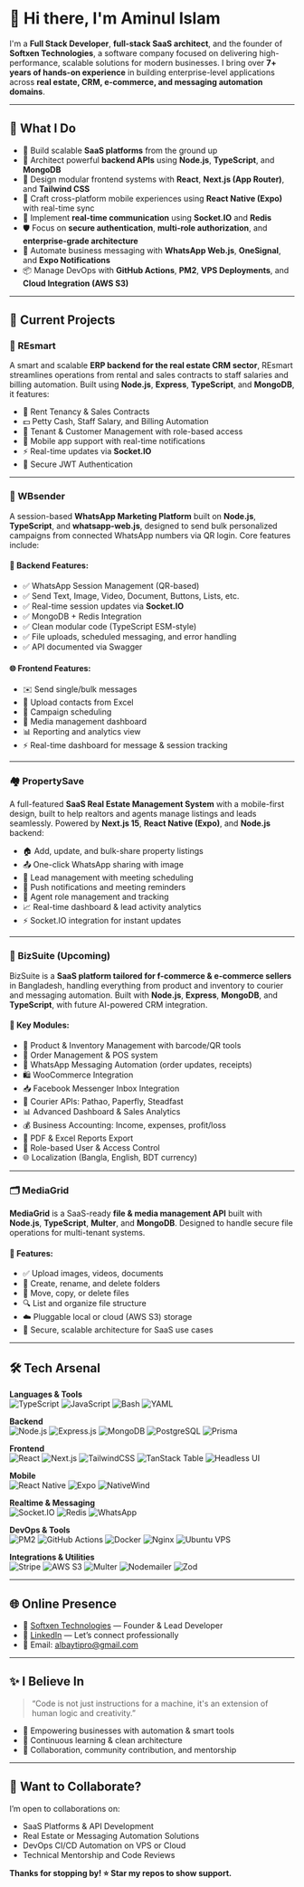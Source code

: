 # 👋 Hi there, I'm Aminul Islam

I'm a **Full Stack Developer**, **full-stack SaaS architect**, and the founder of **Softxen Technologies**, a software company focused on delivering high-performance, scalable solutions for modern businesses. I bring over **7+ years of hands-on experience** in building enterprise-level applications across **real estate, CRM, e-commerce, and messaging automation domains**.

---

## 🧠 What I Do

- 🚀 Build scalable **SaaS platforms** from the ground up
- 🧾 Architect powerful **backend APIs** using **Node.js**, **TypeScript**, and **MongoDB**
- 🧩 Design modular frontend systems with **React**, **Next.js (App Router)**, and **Tailwind CSS**
- 📲 Craft cross-platform mobile experiences using **React Native (Expo)** with real-time sync
- 📡 Implement **real-time communication** using **Socket.IO** and **Redis**
- 🛡️ Focus on **secure authentication**, **multi-role authorization**, and **enterprise-grade architecture**
- 💬 Automate business messaging with **WhatsApp Web.js**, **OneSignal**, and **Expo Notifications**
- 📦 Manage DevOps with **GitHub Actions**, **PM2**, **VPS Deployments**, and **Cloud Integration (AWS S3)**

---

## 💼 Current Projects

### 🏢 REsmart
A smart and scalable **ERP backend for the real estate CRM sector**, REsmart streamlines operations from rental and sales contracts to staff salaries and billing automation. Built using **Node.js**, **Express**, **TypeScript**, and **MongoDB**, it features:

- 📝 Rent Tenancy & Sales Contracts
- 💵 Petty Cash, Staff Salary, and Billing Automation
- 👥 Tenant & Customer Management with role-based access
- 📲 Mobile app support with real-time notifications
- ⚡ Real-time updates via **Socket.IO**
- 🔐 Secure JWT Authentication

---

### 📲 WBsender
A session-based **WhatsApp Marketing Platform** built on **Node.js**, **TypeScript**, and **whatsapp-web.js**, designed to send bulk personalized campaigns from connected WhatsApp numbers via QR login. Core features include:

#### 🔧 Backend Features:
- ✅ WhatsApp Session Management (QR-based)
- ✅ Send Text, Image, Video, Document, Buttons, Lists, etc.
- ✅ Real-time session updates via **Socket.IO**
- ✅ MongoDB + Redis Integration
- ✅ Clean modular code (TypeScript ESM-style)
- ✅ File uploads, scheduled messaging, and error handling
- ✅ API documented via Swagger

#### 🌐 Frontend Features:
- ✉️ Send single/bulk messages
- 📇 Upload contacts from Excel
- 📆 Campaign scheduling
- 📁 Media management dashboard
- 📊 Reporting and analytics view
- ⚡ Real-time dashboard for message & session tracking

---

### 🏘️ PropertySave
A full-featured **SaaS Real Estate Management System** with a mobile-first design, built to help realtors and agents manage listings and leads seamlessly. Powered by **Next.js 15**, **React Native (Expo)**, and **Node.js** backend:

- 🏠 Add, update, and bulk-share property listings
- 📤 One-click WhatsApp sharing with image
- 🧾 Lead management with meeting scheduling
- 🔔 Push notifications and meeting reminders
- 👥 Agent role management and tracking
- 📈 Real-time dashboard & lead activity analytics
- ⚡ Socket.IO integration for instant updates

---

### 🧠 BizSuite (Upcoming)
BizSuite is a **SaaS platform tailored for f-commerce & e-commerce sellers** in Bangladesh, handling everything from product and inventory to courier and messaging automation. Built with **Node.js**, **Express**, **MongoDB**, and **TypeScript**, with future AI-powered CRM integration.

#### 🚀 Key Modules:
- 🛒 Product & Inventory Management with barcode/QR tools
- 🧾 Order Management & POS system
- 💬 WhatsApp Messaging Automation (order updates, receipts)
- 🛍️ WooCommerce Integration
- 📥 Facebook Messenger Inbox Integration
- 🚚 Courier APIs: Pathao, Paperfly, Steadfast
- 📊 Advanced Dashboard & Sales Analytics
- 💰 Business Accounting: Income, expenses, profit/loss
- 📄 PDF & Excel Reports Export
- 🔐 Role-based User & Access Control
- 🌐 Localization (Bangla, English, BDT currency)

---

### 🗂️ MediaGrid
**MediaGrid** is a SaaS-ready **file & media management API** built with **Node.js**, **TypeScript**, **Multer**, and **MongoDB**. Designed to handle secure file operations for multi-tenant systems.

#### 🚀 Features:
- ✅ Upload images, videos, documents
- 📁 Create, rename, and delete folders
- 🔁 Move, copy, or delete files
- 🔍 List and organize file structure
- ☁️ Pluggable local or cloud (AWS S3) storage
- 🔐 Secure, scalable architecture for SaaS use cases

---

## 🛠️ Tech Arsenal

**Languages & Tools**  
![TypeScript](https://img.shields.io/badge/TypeScript-3178C6?logo=typescript&logoColor=white)
![JavaScript](https://img.shields.io/badge/JavaScript-F7DF1E?logo=javascript&logoColor=black)
![Bash](https://img.shields.io/badge/Bash-4EAA25?logo=gnubash&logoColor=white)
![YAML](https://img.shields.io/badge/YAML-000?logo=yaml&logoColor=white)

**Backend**  
![Node.js](https://img.shields.io/badge/Node.js-339933?logo=node.js&logoColor=white)
![Express.js](https://img.shields.io/badge/Express.js-000000?logo=express&logoColor=white)
![MongoDB](https://img.shields.io/badge/MongoDB-47A248?logo=mongodb&logoColor=white)
![PostgreSQL](https://img.shields.io/badge/PostgreSQL-336791?logo=postgresql&logoColor=white)
![Prisma](https://img.shields.io/badge/Prisma-2D3748?logo=prisma&logoColor=white)

**Frontend**  
![React](https://img.shields.io/badge/React-20232A?logo=react&logoColor=61DAFB)
![Next.js](https://img.shields.io/badge/Next.js-000000?logo=next.js&logoColor=white)
![TailwindCSS](https://img.shields.io/badge/Tailwind_CSS-38B2AC?logo=tailwind-css&logoColor=white)
![TanStack Table](https://img.shields.io/badge/TanStack_Table-101010?logo=react-table&logoColor=white)
![Headless UI](https://img.shields.io/badge/Headless_UI-111827?logo=tailwind-css&logoColor=white)

**Mobile**  
![React Native](https://img.shields.io/badge/React_Native-20232A?logo=react&logoColor=61DAFB)
![Expo](https://img.shields.io/badge/Expo-000020?logo=expo&logoColor=white)
![NativeWind](https://img.shields.io/badge/NativeWind-06B6D4?logo=tailwind-css&logoColor=white)

**Realtime & Messaging**  
![Socket.IO](https://img.shields.io/badge/Socket.IO-010101?logo=socket.io&logoColor=white)
![Redis](https://img.shields.io/badge/Redis-DC382D?logo=redis&logoColor=white)
![WhatsApp](https://img.shields.io/badge/WhatsApp_Web.js-25D366?logo=whatsapp&logoColor=white)

**DevOps & Tools**  
![PM2](https://img.shields.io/badge/PM2-2B037A?logo=pm2&logoColor=white)
![GitHub Actions](https://img.shields.io/badge/GitHub_Actions-2088FF?logo=github-actions&logoColor=white)
![Docker](https://img.shields.io/badge/Docker-2496ED?logo=docker&logoColor=white)
![Nginx](https://img.shields.io/badge/Nginx-009639?logo=nginx&logoColor=white)
![Ubuntu VPS](https://img.shields.io/badge/VPS_Ubuntu-E95420?logo=ubuntu&logoColor=white)

**Integrations & Utilities**  
![Stripe](https://img.shields.io/badge/Stripe-008CDD?logo=stripe&logoColor=white)
![AWS S3](https://img.shields.io/badge/AWS_S3-232F3E?logo=amazon-aws&logoColor=white)
![Multer](https://img.shields.io/badge/Multer-4B5563?logo=mongodb&logoColor=white)
![Nodemailer](https://img.shields.io/badge/Nodemailer-EA4335?logo=gmail&logoColor=white)
![Zod](https://img.shields.io/badge/Zod-1E293B?logo=zod&logoColor=white)

---

## 🌐 Online Presence

- 🔗 [Softxen Technologies](https://softxen.com) — Founder & Lead Developer  
- 💼 [LinkedIn](https://linkedin.com/in/aminulsoftxen) — Let’s connect professionally  
- 📧 Email: albaytipro@gmail.com

---

## ✨ I Believe In

> “Code is not just instructions for a machine, it's an extension of human logic and creativity.”

- 🚀 Empowering businesses with automation & smart tools  
- 🧠 Continuous learning & clean architecture  
- 🤝 Collaboration, community contribution, and mentorship  

---

## 🧩 Want to Collaborate?

I’m open to collaborations on:
- SaaS Platforms & API Development
- Real Estate or Messaging Automation Solutions
- DevOps CI/CD Automation on VPS or Cloud
- Technical Mentorship and Code Reviews

**Thanks for stopping by! ⭐ Star my repos to show support.**
